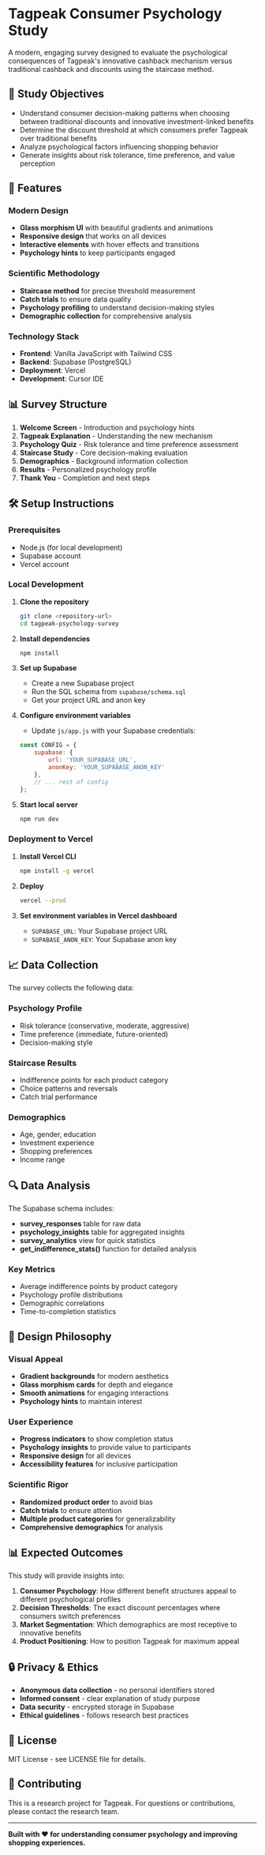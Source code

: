# Tagpeak Consumer Psychology Study

A modern, engaging survey designed to evaluate the psychological consequences of Tagpeak's innovative cashback mechanism versus traditional cashback and discounts using the staircase method.

## 🎯 Study Objectives

- Understand consumer decision-making patterns when choosing between traditional discounts and innovative investment-linked benefits
- Determine the discount threshold at which consumers prefer Tagpeak over traditional benefits
- Analyze psychological factors influencing shopping behavior
- Generate insights about risk tolerance, time preference, and value perception

## 🚀 Features

### Modern Design
- **Glass morphism UI** with beautiful gradients and animations
- **Responsive design** that works on all devices
- **Interactive elements** with hover effects and transitions
- **Psychology hints** to keep participants engaged

### Scientific Methodology
- **Staircase method** for precise threshold measurement
- **Catch trials** to ensure data quality
- **Psychology profiling** to understand decision-making styles
- **Demographic collection** for comprehensive analysis

### Technology Stack
- **Frontend**: Vanilla JavaScript with Tailwind CSS
- **Backend**: Supabase (PostgreSQL)
- **Deployment**: Vercel
- **Development**: Cursor IDE

## 📊 Survey Structure

1. **Welcome Screen** - Introduction and psychology hints
2. **Tagpeak Explanation** - Understanding the new mechanism
3. **Psychology Quiz** - Risk tolerance and time preference assessment
4. **Staircase Study** - Core decision-making evaluation
5. **Demographics** - Background information collection
6. **Results** - Personalized psychology profile
7. **Thank You** - Completion and next steps

## 🛠️ Setup Instructions

### Prerequisites
- Node.js (for local development)
- Supabase account
- Vercel account

### Local Development

1. **Clone the repository**
   ```bash
   git clone <repository-url>
   cd tagpeak-psychology-survey
   ```

2. **Install dependencies**
   ```bash
   npm install
   ```

3. **Set up Supabase**
   - Create a new Supabase project
   - Run the SQL schema from `supabase/schema.sql`
   - Get your project URL and anon key

4. **Configure environment variables**
   - Update `js/app.js` with your Supabase credentials:
   ```javascript
   const CONFIG = {
       supabase: {
           url: 'YOUR_SUPABASE_URL',
           anonKey: 'YOUR_SUPABASE_ANON_KEY'
       },
       // ... rest of config
   };
   ```

5. **Start local server**
   ```bash
   npm run dev
   ```

### Deployment to Vercel

1. **Install Vercel CLI**
   ```bash
   npm install -g vercel
   ```

2. **Deploy**
   ```bash
   vercel --prod
   ```

3. **Set environment variables in Vercel dashboard**
   - `SUPABASE_URL`: Your Supabase project URL
   - `SUPABASE_ANON_KEY`: Your Supabase anon key

## 📈 Data Collection

The survey collects the following data:

### Psychology Profile
- Risk tolerance (conservative, moderate, aggressive)
- Time preference (immediate, future-oriented)
- Decision-making style

### Staircase Results
- Indifference points for each product category
- Choice patterns and reversals
- Catch trial performance

### Demographics
- Age, gender, education
- Investment experience
- Shopping preferences
- Income range

## 🔍 Data Analysis

The Supabase schema includes:

- **survey_responses** table for raw data
- **psychology_insights** table for aggregated insights
- **survey_analytics** view for quick statistics
- **get_indifference_stats()** function for detailed analysis

### Key Metrics
- Average indifference points by product category
- Psychology profile distributions
- Demographic correlations
- Time-to-completion statistics

## 🎨 Design Philosophy

### Visual Appeal
- **Gradient backgrounds** for modern aesthetics
- **Glass morphism cards** for depth and elegance
- **Smooth animations** for engaging interactions
- **Psychology hints** to maintain interest

### User Experience
- **Progress indicators** to show completion status
- **Psychology insights** to provide value to participants
- **Responsive design** for all devices
- **Accessibility features** for inclusive participation

### Scientific Rigor
- **Randomized product order** to avoid bias
- **Catch trials** to ensure attention
- **Multiple product categories** for generalizability
- **Comprehensive demographics** for analysis

## 📊 Expected Outcomes

This study will provide insights into:

1. **Consumer Psychology**: How different benefit structures appeal to different psychological profiles
2. **Decision Thresholds**: The exact discount percentages where consumers switch preferences
3. **Market Segmentation**: Which demographics are most receptive to innovative benefits
4. **Product Positioning**: How to position Tagpeak for maximum appeal

## 🔒 Privacy & Ethics

- **Anonymous data collection** - no personal identifiers stored
- **Informed consent** - clear explanation of study purpose
- **Data security** - encrypted storage in Supabase
- **Ethical guidelines** - follows research best practices

## 📝 License

MIT License - see LICENSE file for details.

## 🤝 Contributing

This is a research project for Tagpeak. For questions or contributions, please contact the research team.

---

**Built with ❤️ for understanding consumer psychology and improving shopping experiences.**
